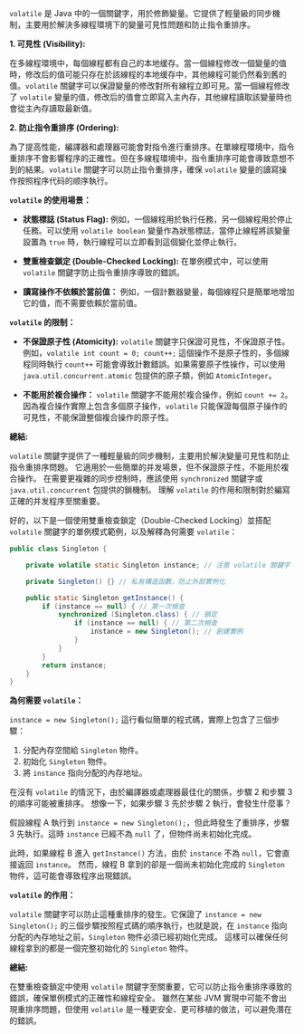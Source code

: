 `volatile` 是 Java 中的一個關鍵字，用於修飾變量。它提供了輕量級的同步機制，主要用於解決多線程環境下的變量可見性問題和防止指令重排序。

**1. 可見性 (Visibility):**

在多線程環境中，每個線程都有自己的本地缓存。當一個線程修改一個變量的值時，修改后的值可能只存在於該線程的本地缓存中，其他線程可能仍然看到舊的值。`volatile` 關鍵字可以保證變量的修改對所有線程立即可見。當一個線程修改了 `volatile` 變量的值，修改后的值會立即寫入主內存，其他線程讀取該變量時也會從主內存讀取最新值。

**2. 防止指令重排序 (Ordering):**

為了提高性能，編譯器和處理器可能會對指令進行重排序。在單線程環境中，指令重排序不會影響程序的正確性。但在多線程環境中，指令重排序可能會導致意想不到的結果。`volatile` 關鍵字可以防止指令重排序，確保 `volatile` 變量的讀寫操作按照程序代码的顺序執行。

**`volatile` 的使用場景：**

* **狀態標誌 (Status Flag):**  例如，一個線程用於執行任務，另一個線程用於停止任務。可以使用 `volatile boolean` 變量作為狀態標誌，當停止線程將該變量設置為 `true` 時，執行線程可以立即看到這個變化並停止執行。

* **雙重檢查鎖定 (Double-Checked Locking):**  在單例模式中，可以使用 `volatile` 關鍵字防止指令重排序導致的錯誤。

* **讀寫操作不依賴於當前值：**  例如，一個計數器變量，每個線程只是簡單地增加它的值，而不需要依賴於當前值。

**`volatile` 的限制：**

* **不保證原子性 (Atomicity):**  `volatile` 關鍵字只保證可見性，不保證原子性。例如，`volatile int count = 0; count++;`  這個操作不是原子性的，多個線程同時執行 `count++`  可能會導致計數錯誤。如果需要原子性操作，可以使用 `java.util.concurrent.atomic` 包提供的原子類，例如 `AtomicInteger`。

* **不能用於複合操作：**  `volatile` 關鍵字不能用於複合操作，例如 `count += 2`。  因為複合操作實際上包含多個原子操作，`volatile` 只能保證每個原子操作的可見性，不能保證整個複合操作的原子性。


**總結:**

`volatile` 關鍵字提供了一種輕量級的同步機制，主要用於解決變量可見性和防止指令重排序問題。  它適用於一些簡單的并发場景，但不保證原子性，不能用於複合操作。  在需要更複雜的同步控制時，應該使用 `synchronized` 關鍵字或 `java.util.concurrent` 包提供的鎖機制。  理解 `volatile` 的作用和限制對於編寫正確的并发程序至關重要。


好的，以下是一個使用雙重檢查鎖定（Double-Checked Locking）並搭配 `volatile` 關鍵字的單例模式範例，以及解釋為何需要 `volatile`：

```java
public class Singleton {

    private volatile static Singleton instance; // 注意 volatile 關鍵字

    private Singleton() {} // 私有構造函數，防止外部實例化

    public static Singleton getInstance() {
        if (instance == null) { // 第一次檢查
            synchronized (Singleton.class) { // 鎖定
                if (instance == null) { // 第二次檢查
                    instance = new Singleton(); // 創建實例
                }
            }
        }
        return instance;
    }
}
```

**為何需要 `volatile`：**

`instance = new Singleton();` 這行看似簡單的程式碼，實際上包含了三個步驟：

1. 分配內存空間給 `Singleton` 物件。
2. 初始化 `Singleton` 物件。
3. 將 `instance` 指向分配的內存地址。

在沒有 `volatile` 的情況下，由於編譯器或處理器最佳化的關係，步驟 2 和步驟 3 的順序可能被重排序。  想像一下，如果步驟 3 先於步驟 2 執行，會發生什麼事？

假設線程 A 執行到 `instance = new Singleton();`，但此時發生了重排序，步驟 3 先執行。這時 `instance` 已經不為 `null` 了，但物件尚未初始化完成。

此時，如果線程 B 進入 `getInstance()` 方法，由於 `instance` 不為 `null`，它會直接返回 `instance`。  然而，線程 B 拿到的卻是一個尚未初始化完成的 `Singleton` 物件，這可能會導致程序出現錯誤。

**`volatile` 的作用：**

`volatile` 關鍵字可以防止這種重排序的發生。它保證了 `instance = new Singleton();` 的三個步驟按照程式碼的順序執行，也就是說，在 `instance` 指向分配的內存地址之前，`Singleton` 物件必須已經初始化完成。  這樣可以確保任何線程拿到的都是一個完整初始化的 `Singleton` 物件。

**總結:**

在雙重檢查鎖定中使用 `volatile` 關鍵字至關重要，它可以防止指令重排序導致的錯誤，確保單例模式的正確性和線程安全。  雖然在某些 JVM 實現中可能不會出現重排序問題，但使用 `volatile` 是一種更安全、更可移植的做法，可以避免潛在的錯誤。

